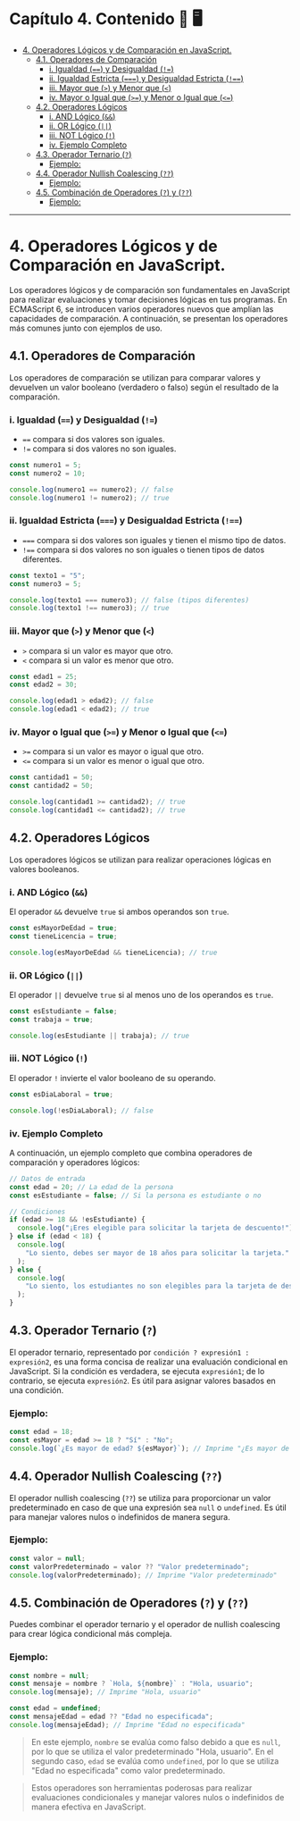 # **Capítulo 4. Contenido 📝** 🖥️

- [4. Operadores Lógicos y de Comparación en JavaScript.](#4-operadores-l%C3%B3gicos-y-de-comparaci%C3%B3n-en-javascript)
  - [4.1. Operadores de Comparación](#41-operadores-de-comparaci%C3%B3n)
    - [i. Igualdad (`==`) y Desigualdad (`!=`)](#i-igualdad--y-desigualdad-)
    - [ii. Igualdad Estricta (`===`) y Desigualdad Estricta (`!==`)](#ii-igualdad-estricta--y-desigualdad-estricta-)
    - [iii. Mayor que (`>`) y Menor que (`<`)](#iii-mayor-que--y-menor-que-)
    - [iv. Mayor o Igual que (`>=`) y Menor o Igual que (`<=`)](#iv-mayor-o-igual-que--y-menor-o-igual-que-)
  - [4.2. Operadores Lógicos](#42-operadores-l%C3%B3gicos)
    - [i. AND Lógico (`&&`)](#i-and-l%C3%B3gico-)
    - [ii. OR Lógico (`||`)](#ii-or-l%C3%B3gico-)
    - [iii. NOT Lógico (`!`)](#iii-not-l%C3%B3gico-)
    - [iv. Ejemplo Completo](#iv-ejemplo-completo)
  - [4.3. Operador Ternario (`?`)](#43-operador-ternario-)
    - [Ejemplo:](#ejemplo)
  - [4.4. Operador Nullish Coalescing (`??`)](#44-operador-nullish-coalescing-)
    - [Ejemplo:](#ejemplo-1)
  - [4.5. Combinación de Operadores (`?`) y (`??`)](#45-combinaci%C3%B3n-de-operadores--y-)
    - [Ejemplo:](#ejemplo-2)

---

# 4. Operadores Lógicos y de Comparación en JavaScript.

Los operadores lógicos y de comparación son fundamentales en JavaScript para realizar evaluaciones y tomar decisiones lógicas en tus programas. En ECMAScript 6, se introducen varios operadores nuevos que amplían las capacidades de comparación. A continuación, se presentan los operadores más comunes junto con ejemplos de uso.

## 4.1. Operadores de Comparación

Los operadores de comparación se utilizan para comparar valores y devuelven un valor booleano (verdadero o falso) según el resultado de la comparación.

### i. Igualdad (`==`) y Desigualdad (`!=`)

- `==` compara si dos valores son iguales.
- `!=` compara si dos valores no son iguales.

```javascript
const numero1 = 5;
const numero2 = 10;

console.log(numero1 == numero2); // false
console.log(numero1 != numero2); // true
```

### ii. Igualdad Estricta (`===`) y Desigualdad Estricta (`!==`)

- `===` compara si dos valores son iguales y tienen el mismo tipo de datos.
- `!==` compara si dos valores no son iguales o tienen tipos de datos diferentes.

```javascript
const texto1 = "5";
const numero3 = 5;

console.log(texto1 === numero3); // false (tipos diferentes)
console.log(texto1 !== numero3); // true
```

### iii. Mayor que (`>`) y Menor que (`<`)

- `>` compara si un valor es mayor que otro.
- `<` compara si un valor es menor que otro.

```javascript
const edad1 = 25;
const edad2 = 30;

console.log(edad1 > edad2); // false
console.log(edad1 < edad2); // true
```

### iv. Mayor o Igual que (`>=`) y Menor o Igual que (`<=`)

- `>=` compara si un valor es mayor o igual que otro.
- `<=` compara si un valor es menor o igual que otro.

```javascript
const cantidad1 = 50;
const cantidad2 = 50;

console.log(cantidad1 >= cantidad2); // true
console.log(cantidad1 <= cantidad2); // true
```

## 4.2. Operadores Lógicos

Los operadores lógicos se utilizan para realizar operaciones lógicas en valores booleanos.

### i. AND Lógico (`&&`)

El operador `&&` devuelve `true` si ambos operandos son `true`.

```javascript
const esMayorDeEdad = true;
const tieneLicencia = true;

console.log(esMayorDeEdad && tieneLicencia); // true
```

### ii. OR Lógico (`||`)

El operador `||` devuelve `true` si al menos uno de los operandos es `true`.

```javascript
const esEstudiante = false;
const trabaja = true;

console.log(esEstudiante || trabaja); // true
```

### iii. NOT Lógico (`!`)

El operador `!` invierte el valor booleano de su operando.

```javascript
const esDiaLaboral = true;

console.log(!esDiaLaboral); // false
```

### iv. Ejemplo Completo

A continuación, un ejemplo completo que combina operadores de comparación y operadores lógicos:

```javascript
// Datos de entrada
const edad = 20; // La edad de la persona
const esEstudiante = false; // Si la persona es estudiante o no

// Condiciones
if (edad >= 18 && !esEstudiante) {
  console.log("¡Eres elegible para solicitar la tarjeta de descuento!");
} else if (edad < 18) {
  console.log(
    "Lo siento, debes ser mayor de 18 años para solicitar la tarjeta."
  );
} else {
  console.log(
    "Lo siento, los estudiantes no son elegibles para la tarjeta de descuento."
  );
}
```

## 4.3. Operador Ternario (`?`)

El operador ternario, representado por `condición ? expresión1 : expresión2`, es una forma concisa de realizar una evaluación condicional en JavaScript. Si la condición es verdadera, se ejecuta `expresión1`; de lo contrario, se ejecuta `expresión2`. Es útil para asignar valores basados en una condición.

### Ejemplo:

```javascript
const edad = 18;
const esMayor = edad >= 18 ? "Sí" : "No";
console.log(`¿Es mayor de edad? ${esMayor}`); // Imprime "¿Es mayor de edad? Sí"
```

## 4.4. Operador Nullish Coalescing (`??`)

El operador nullish coalescing (`??`) se utiliza para proporcionar un valor predeterminado en caso de que una expresión sea `null` o `undefined`. Es útil para manejar valores nulos o indefinidos de manera segura.

### Ejemplo:

```javascript
const valor = null;
const valorPredeterminado = valor ?? "Valor predeterminado";
console.log(valorPredeterminado); // Imprime "Valor predeterminado"
```

## 4.5. Combinación de Operadores (`?`) y (`??`)

Puedes combinar el operador ternario y el operador de nullish coalescing para crear lógica condicional más compleja.

### Ejemplo:

```javascript
const nombre = null;
const mensaje = nombre ? `Hola, ${nombre}` : "Hola, usuario";
console.log(mensaje); // Imprime "Hola, usuario"

const edad = undefined;
const mensajeEdad = edad ?? "Edad no especificada";
console.log(mensajeEdad); // Imprime "Edad no especificada"
```

> En este ejemplo, `nombre` se evalúa como falso debido a que es `null`, por lo que se utiliza el valor predeterminado "Hola, usuario". En el segundo caso, `edad` se evalúa como `undefined`, por lo que se utiliza "Edad no especificada" como valor predeterminado.

> Estos operadores son herramientas poderosas para realizar evaluaciones condicionales y manejar valores nulos o indefinidos de manera efectiva en JavaScript.
